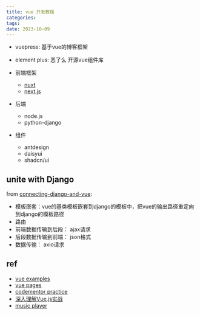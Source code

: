 ```yaml
---
title: vue 开发教程
categories: 
tags: 
date: 2023-10-09
---
```


- vuepress: 基于vue的博客框架
- element plus: 恶了么 开源vue组件库

- 前端框架
    - [nuxt]()
    - [next.js]()
- 后端
    - node.js
    - python-django
- 组件
    - antdesign
    - daisyui
    - shadcn/ui

## unite with Django

from [connecting-django-and-vue](https://www.webucator.com/article/connecting-django-and-vue/):

- 模板嵌套：vue的基类模板嵌套到django的模板中，把vue的输出路径重定向到django的模板路径
- 路由
- 前端数据传输到后段： ajax请求
- 后段数据传输到前端： json格式
- 数据传输： axio请求

## ref

- [vue examples](https://vuejs.org/examples/#hello-world)
- [vue pages](https://vuejs.org/guide/quick-start.html)
- [codementor practice](https://www.codementor.io/projects/vue)
- [深入理解Vue.js实战](https://godbasin.github.io/vue-ebook/vue-ebook/3.html#_3-1-vue-%E5%AE%9E%E4%BE%8B)
- [music player](https://github.com/maomao1996/Vue-mmPlayer)